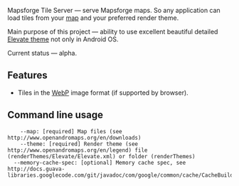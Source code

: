 Mapsforge Tile Server — serve Mapsforge maps. So any application can load tiles from your [map](http://www.openandromaps.org/en/) and your preferred render theme.

Main purpose of this project — ability to use excellent beautiful detailed [Elevate theme](http://www.openandromaps.org/en/legend/elevate-mountain-hike-theme) not only in Android OS.

Current status — alpha.

## Features
* Tiles in the [WebP](https://developers.google.com/speed/webp/) image format (if supported by browser).

## Command line usage
```
	--map: [required] Map files (see http://www.openandromaps.org/en/downloads)
	--theme: [required] Render theme (see http://www.openandromaps.org/en/legend) file (renderThemes/Elevate/Elevate.xml) or folder (renderThemes)
  --memory-cache-spec: [optional] Memory cache spec, see http://docs.guava-libraries.googlecode.com/git/javadoc/com/google/common/cache/CacheBuilder.html
```